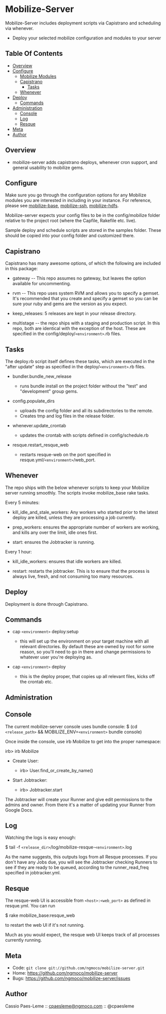 Mobilize-Server
============

Mobilize-Server includes deployment scripts via Capistrano and scheduling via whenever.
* Deploy your selected mobilize configuration and modules to your server

Table Of Contents
-----------------
* [Overview](#section_Overview)
* [Configure](#section_Configure)
  * [Mobilize Modules](#section_Configure_Mobilize_Modules)
  * [Capistrano](#section_Configure_Capistrano)
    * [Tasks](#section_Configure_Capistrano_Tasks)
  * [Whenever](#section_Configure_Whenever)
* [Deploy](#section_Deploy)
  * [Commands](#section_Deploy_Commands)
* [Administration](#section_Administration)
  * [Console](#section_Administration_Console)
  * [Log](#section_Administration_Log)
  * [Resque](#section_Administration_Resque)
* [Meta](#section_Meta)
* [Author](#section_Author)

<a name='section_Overview'></a>
Overview
-----------

* mobilize-server adds capistrano deploys, whenever cron support, and
general usability to mobilize gems.

<a name='section_Configure'></a>
Configure
------------

<a name='section_Configure_Mobilize_Modules'></a>

Make sure you go through the configuration options for any Mobilize
modules you are interested in including in your instance. For reference,
please see [mobilize-base][mobilize-base], [mobilize-ssh][mobilize-ssh],
[mobilize-hdfs][mobilize-hdfs].

Mobilize-server expects your config files to be in the config/mobilize
folder relative to the project root (where the Capfile, Rakefile etc.
live).

Sample deploy and schedule scripts are stored in the samples folder.
These should be copied into your config folder and customized there.

<a name='section_Configure_Capistrano'></a>
Capistrano
--------------

Capistrano has many awesome options, of which the following are
included in this package:

* gateway -- This repo assumes no gateway, but leaves the option
available for uncommenting.

* rvm -- This repo uses system RVM and allows you to specify a gemset.
It's recommended that you create and specify a gemset so you can be sure
your ruby and gems are the version as you expect.

* keep_releases: 5 releases are kept in your release directory.

* multistage -- the repo ships with a staging and production script.
In this repo, both are identical with the exception of the host. These
are specified in the config/deploy/`<environment>`.rb files.

<a name='section_Configure_Capistrano_Tasks'></a>
Tasks
------------

The deploy.rb script itself defines these tasks, which are executed in
the "after update" step as specified in the deploy/`<environment>`.rb
files.

* bundler.bundle_new_release
  * runs bundle install on the project folder without the "test" and
"development" group gems.

* config.populate_dirs
  * uploads the config folder and all its subdirectories to the remote.
  * Creates tmp and log files in the release folder.

* whenever.update_crontab
  * updates the crontab with scripts defined in config/schedule.rb

* resque.restart_resque_web
  * restarts resque-web on the port specified in
resque.yml/`<environment>`/web_port.

<a name='section_Configure_Whenever'></a>
Whenever
---------

The repo ships with the below whenever scripts to keep your Mobilize server
running smoothly. The scripts invoke mobilize_base rake tasks.

Every 5 minutes:

* kill_idle_and_stale_workers: Any workers who started prior to the
latest deploy are killed, unless they are processing a job currently.

* prep_workers: ensures the appropriate number of workers are working,
and kills any over the limit, idle ones first.

* start: ensures the Jobtracker is running.

Every 1 hour:

* kill_idle_workers: ensures that idle workers are killed.

* restart: restarts the jobtracker. This is to ensure that the process
is always live, fresh, and not consuming too many resources.

<a name='section_Deploy'></a>
Deploy
---------

Deployment is done through Capistrano.

<a name='section_Deploy_Commands'></a>
Commands
---------

* cap `<environment>` deploy:setup 
  * this will set up the environment on your target machine with all
relevant directories. By default these are owned by root for some
reason, so you'll need to go in there and change permissions to whatever
user you're deploying as.

* cap `<environment>` deploy
  * this is the deploy proper, that copies up all relevant files, kicks
off the crontab etc.

<a name='section_Administration'></a>
Administration
--------------

<a name='section_Administration_Console'></a>
Console
--------------
The current mobilize-server console uses bundle console:
  $ (cd `<release_path>` && MOBILIZE_ENV=`<environment>` bundle console)

Once inside the console, use irb Mobilize to get into the proper
namespace:

irb> irb Mobilize

* Create User:
  * irb> User.find_or_create_by_name(<username>)

* Start Jobtracker:
  * irb> Jobtracker.start

The Jobtracker will create your Runner and give edit permissions to the admins
and owner. From there it's a matter of updating your Runner from Google
Docs.

<a name='section_Administration_Log'></a>
Log
--------------

Watching the logs is easy enough:

$ tail -f `<release_dir>`/log/mobilize-resque-`<environment>`.log

As the name suggests, this outputs logs from all Resque processes. If
you don't have any Jobs due, you will see the Jobtracker checking
Runners to see if they are ready to be queued, according to the
runner_read_freq specified in jobtracker.yml.

<a name='section_Administration_Resque'></a>
Resque
--------------

The resque-web UI is accessible from `<host>:<web_port>` as defined in
resque.yml. You can run 

$ rake mobilize_base:resque_web

to restart the web UI if it's not running.

Much as you would expect, the resque web UI keeps track of all processes
currently running.

<a name='section_Meta'></a>
Meta
----

* Code: `git clone git://github.com/ngmoco/mobilize-server.git`
* Home: <https://github.com/ngmoco/mobilize-server>
* Bugs: <https://github.com/ngmoco/mobilize-server/issues>

<a name='section_Author'></a>
Author
------

Cassio Paes-Leme :: cpaesleme@ngmoco.com :: @cpaesleme

[mobilize-base]: https://github.com/ngmoco/mobilize-base
[mobilize-ssh]: https://github.com/ngmoco/mobilize-ssh
[mobilize-hdfs]: https://github.com/ngmoco/mobilize-hdfs
